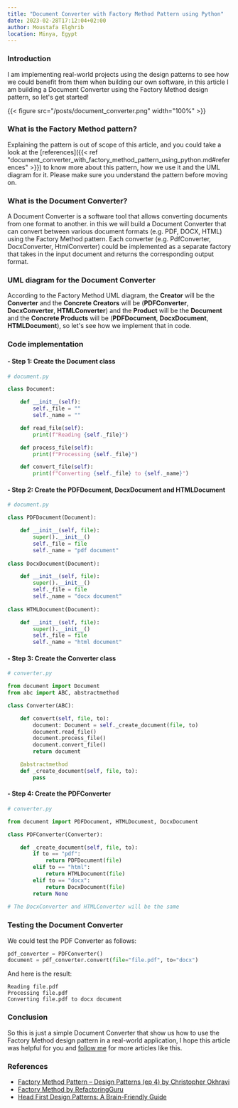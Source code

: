 ```yaml
---
title: "Document Converter with Factory Method Pattern using Python"
date: 2023-02-28T17:12:04+02:00
author: Moustafa Elghrib
location: Minya, Egypt
---
```


### Introduction
I am implementing real-world projects using the design patterns to see how we could benefit from them when building our own software, in this article I am building a Document Converter using the Factory Method design pattern, so let's get started!

{{< figure src="/posts/document_converter.png" width="100%" >}}

### What is the Factory Method pattern?
Explaining the pattern is out of scope of this article, and you could take a look at the [references]({{< ref "document_converter_with_factory_method_pattern_using_python.md#references" >}}) to know more about this pattern, how we use it and the UML diagram for it. Please make sure you understand the pattern before moving on.

### What is the Document Converter?
A Document Converter is a software tool that allows converting documents from one format to another. in this we will build a Document Converter that can convert between various document formats (e.g. PDF, DOCX, HTML) using the Factory Method pattern. Each converter (e.g. PdfConverter, DocxConverter, HtmlConverter) could be implemented as a separate factory that takes in the input document and returns the corresponding output format.

### UML diagram for the Document Converter
According to the Factory Method UML diagram, the **Creator** will be the **Converter** and the **Concrete Creators** will be (**PDFConverter**, **DocxConverter**, **HTMLConverter**) and the **Product** will be the **Document** and the **Concrete Products** will be (**PDFDocument**, **DocxDocument**, **HTMLDocument**), so let's see how we implement that in code.

### Code implementation

#### - Step 1: Create the Document class
```python
# document.py

class Document:

    def __init__(self):
        self._file = ""
        self._name = ""

    def read_file(self):
        print(f"Reading {self._file}")

    def process_file(self):
        print(f"Processing {self._file}")

    def convert_file(self):
        print(f"Converting {self._file} to {self._name}")
```
#### - Step 2: Create the PDFDocument, DocxDocument and HTMLDocument
```python
# document.py

class PDFDocument(Document):

    def __init__(self, file):
        super().__init__()
        self._file = file
        self._name = "pdf document"
        
class DocxDocument(Document):

    def __init__(self, file):
        super().__init__()
        self._file = file
        self._name = "docx document"
        
class HTMLDocument(Document):

    def __init__(self, file):
        super().__init__()
        self._file = file
        self._name = "html document"
```
#### - Step 3: Create the Converter class
```python
# converter.py

from document import Document
from abc import ABC, abstractmethod

class Converter(ABC):

    def convert(self, file, to):
        document: Document = self._create_document(file, to)
        document.read_file()
        document.process_file()
        document.convert_file()
        return document

    @abstractmethod
    def _create_document(self, file, to):
        pass
```
#### - Step 4: Create the PDFConverter
```python
# converter.py

from document import PDFDocument, HTMLDocument, DocxDocument

class PDFConverter(Converter):

    def _create_document(self, file, to):
        if to == "pdf":
            return PDFDocument(file)
        elif to == "html":
            return HTMLDocument(file)
        elif to == "docx":
            return DocxDocument(file)
        return None
        
# The DocxConverter and HTMLConverter will be the same
```

### Testing the Document Converter
We could test the PDF Converter as follows:
```python
pdf_converter = PDFConverter()
document = pdf_converter.convert(file="file.pdf", to="docx")
```
And here is the result:
```text
Reading file.pdf
Processing file.pdf
Converting file.pdf to docx document
```

### Conclusion
So this is just a simple Document Converter that show us how to use the Factory Method design pattern in a real-world application, I hope this article was helpful for you and [follow me](https://linkedin.com/in/moustafaelghrib) for more articles like this.

### References
- [Factory Method Pattern – Design Patterns (ep 4) by Christopher Okhravi](https://www.youtube.com/watch?v=EcFVTgRHJLM)
- [Factory Method by RefactoringGuru](https://refactoring.guru/design-patterns/factory-method)
- [Head First Design Patterns: A Brain-Friendly Guide](https://www.amazon.com/Head-First-Design-Patterns-Brain-Friendly/dp/0596007124)
